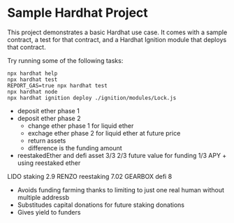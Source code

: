 # Sample Hardhat Project

This project demonstrates a basic Hardhat use case. It comes with a sample contract, a test for that contract, and a Hardhat Ignition module that deploys that contract.

Try running some of the following tasks:

```shell
npx hardhat help
npx hardhat test
REPORT_GAS=true npx hardhat test
npx hardhat node
npx hardhat ignition deploy ./ignition/modules/Lock.js
```



- deposit ether phase 1
- deposit ether phase 2
    - change ether phase 1 for liquid ether
    - exchage ether phase 2 for liquid ether at future price
    - return assets
    - difference is the funding amount
- reestakedEther and defi asset
3/3
2/3 future value for funding
1/3 APY + using reestaked ether

LIDO staking      2.9
RENZO reestaking  7.02
GEARBOX defi      8


- Avoids funding farming thanks to limiting to just one real human without multiple addressb
- Substitudes capital donations for future staking donations
- Gives yield to funders